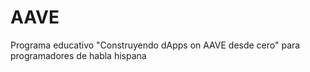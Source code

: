 # AAVE
Programa educativo "Construyendo dApps on AAVE desde cero" para programadores de habla hispana
